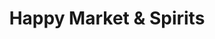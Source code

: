 ---
title: "Happy Market & Spirits"
url: /jamaica-plain/happy-market-und-spirits/
shop: Gemüse & Obst
---